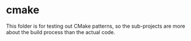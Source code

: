 # cmake

This folder is for testing out CMake patterns, so the sub-projects are more about the build process than the actual code.
